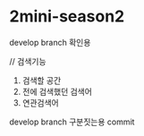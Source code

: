 # 2mini-season2

develop branch 확인용

// 검색기능
1. 검색할 공간
2. 전에 검색했던 검색어
3. 연관검색어

develop branch 구분짓는용 commit
